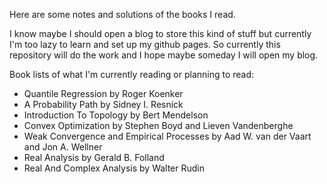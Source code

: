 Here are some notes and solutions of the books I read.

I know maybe I should open a blog to store this kind of stuff but currently I'm too lazy to learn and set up my github pages. So currently this repository will do the work and I hope maybe someday I will open my blog.

Book lists of what I'm currently reading or planning to read:
* Quantile Regression by Roger Koenker
* A Probability Path by Sidney I. Resnick
* Introduction To Topology by Bert Mendelson
* Convex Optimization by Stephen Boyd and Lieven Vandenberghe
* Weak Convergence and Empirical Processes by Aad W. van der Vaart and Jon A. Wellner
* Real Analysis by Gerald B. Folland
* Real And Complex Analysis by Walter Rudin